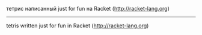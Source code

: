 ﻿тетрис написанный just for fun на Racket (http://racket-lang.org)

***

tetris written just for fun in Racket (http://racket-lang.org)